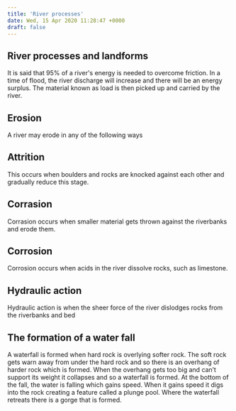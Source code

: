 ```yaml
---
title: 'River processes'
date: Wed, 15 Apr 2020 11:28:47 +0000
draft: false
---
```


**River processes and landforms**
---------------------------------

It is said that 95% of a river's energy is needed to overcome friction. In a time of flood, the river discharge will increase and there will be an energy surplus. The material known as load is then picked up and carried by the river.

Erosion
-------

A river may erode in any of the following ways

Attrition
---------

This occurs when boulders and rocks are knocked against each other and gradually reduce this stage.

Corrasion
---------

Corrasion occurs when smaller material gets thrown against the riverbanks and erode them.

Corrosion
---------

Corrosion occurs when acids in the river dissolve rocks, such as limestone.

Hydraulic action
----------------

Hydraulic action is when the sheer force of the river dislodges rocks from the riverbanks and bed

The formation of a water fall
-----------------------------

A waterfall is formed when hard rock is overlying softer rock. The soft rock gets warn away from under the hard rock and so there is an overhang of harder rock which is formed. When the overhang gets too big and can’t support its weight it collapses and so a waterfall is formed. At the bottom of the fall, the water is falling which gains speed. When it gains speed it digs into the rock creating a feature called a plunge pool. Where the waterfall retreats there is a gorge that is formed.